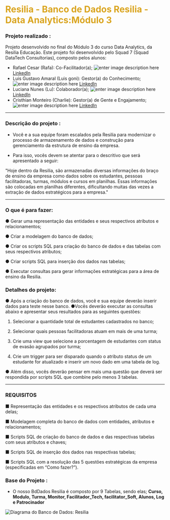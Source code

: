 # <font color="#DAA520">Resilia - Banco de Dados Resilia - Data Analytics:Módulo 3</font>

### Projeto realizado :

Projeto desenvolvido no final do Módulo 3 do curso Data Analytics, da Resilia Educação. Este projeto foi desenvolvido pelo Squad 7 (Squad DataTech Consultorias), composto pelos alunos:
    
- Rafael Cesar (Rafa): Co-Facilitador(a); ![enter image description here](https://cdn-icons-png.flaticon.com/24/3536/3536505.png) [LinkedIn](https://www.linkedin.com/in/rafael-data-analyst/)
- Luis Gustavo Amaral (Luis goni): Gestor(a) do Conhecimento; ![enter image description here](https://cdn-icons-png.flaticon.com/24/3536/3536505.png) [LinkedIn](https://www.linkedin.com/in/luisamaral2506/)
- Luciana Nunes (Lu): Colaborador(a); ![enter image description here](https://cdn-icons-png.flaticon.com/24/3536/3536505.png) [LinkedIn](https://www.linkedin.com/in/luhonunes/)
- Cristhian Monteiro (Charlie): Gestor(a) de Gente e Engajamento;  ![enter image description here](https://cdn-icons-png.flaticon.com/24/3536/3536505.png) [LinkedIn](https://www.linkedin.com/in/cristhian-monteiro/)
---
### Descrição do projeto :
- Você e a sua equipe foram escalados pela Resilia para modernizar o processo
de armazenamento de dados e construção para gerenciamento da estrutura
de ensino da empresa.

- Para isso, vocês devem se atentar para o descritivo que será apresentado a
seguir:
    
"Hoje dentro da Resilia, são armazenadas diversas informações do braço de ensino da empresa como dados sobre os estudantes, pessoas facilitadoras,
turmas, módulos e cursos em planilhas. Essas informações são colocadas
em planilhas diferentes, dificultando muitas das vezes a extração de dados
estratégicos para a empresa."

---

### O que é para fazer:
● Gerar uma representação das entidades e seus respectivos atributos e relacionamentos;

● Criar a modelagem do banco de dados;

● Criar os scripts SQL para criação do banco de dados e das tabelas com seus respectivos atributos;

● Criar scripts SQL para inserção dos dados nas tabelas;

● Executar consultas para gerar informações estratégicas para a área de ensino da Resilia.

### Detalhes do projeto:
 ● Após a criação do banco de dados, você e sua equipe deverão inserir dados para teste nesse banco.
  ●Vocês deverão executar as consultas abaixo e apresentar seus resultados para as seguintes questões:

1. Selecionar a quantidade total de estudantes cadastrados no banco;

2. Selecionar quais pessoas facilitadoras atuam em mais de uma turma;

3. Crie uma view que selecione a porcentagem de estudantes com status de evasão agrupados por turma;

4. Crie um trigger para ser disparado quando o atributo status de um estudante for atualizado e inserir um novo dado em uma tabela de log.
 
 ● Além disso, vocês deverão pensar em mais uma questão que deverá ser respondida por scripts SQL que combine pelo menos 3 tabelas.

---
### REQUISITOS  
 ■ Representação das entidades e os respectivos atributos de cada uma delas;

 ■ Modelagem completa do banco de dados com entidades, atributos e relacionamentos;

 ■ Scripts SQL de criação do banco de dados e das respectivas tabelas com seus atributos e chaves;

 ■ Scripts SQL de inserção dos dados nas respectivas tabelas;

 ■ Scripts SQL com a resolução das 5 questões estratégicas da empresa (especificadas em “Como fazer?”).

 ### Base do Projeto :
 - O nosso BdDados Resilia é composto por 9 Tabelas, sendo elas; 
 **Curso, Modulo, Turma, Monitor, Facilitador_Tech, facilitator_Soft, Alunos, Log e Patrocinador** 

![Diagrama do Banco de Dados: Resilia]()




